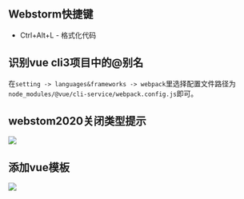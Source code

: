 ## Webstorm快捷键
- Ctrl+Alt+L - 格式化代码

## 识别vue cli3项目中的@别名
在`setting -> languages&frameworks -> webpack`里选择配置文件路径为 `node_modules/@vue/cli-service/webpack.config.js`即可。

## webstom2020关闭类型提示
![](http://43.143.190.137:5000/images/2022/04/23/202204231201909.png)

## 添加vue模板
![](http://43.143.190.137:5000/images/2022/04/23/202204231202402.png)
